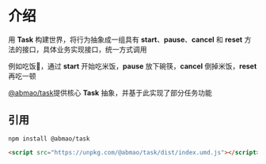 # 介绍
用 __Task__ 构建世界，将行为抽象成一组具有 __start__、__pause__、__cancel__ 和 __reset__ 方法的接口，具体业务实现接口，统一方式调用

例如吃饭🍚，通过 __start__ 开始吃米饭，__pause__ 放下碗筷，__cancel__ 倒掉米饭，__reset__ 再吃一顿

[@abmao/task](https://www.npmjs.com/package/@abmao/task)提供核心 __Task__ 抽象，并基于此实现了部分任务功能
## 引用
```
npm install @abmao/task
```
```html
<script src="https://unpkg.com/@abmao/task/dist/index.umd.js"></script>
```